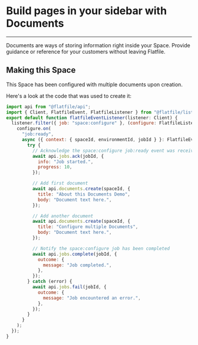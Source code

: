 # Build pages in your sidebar with Documents

---

Documents are ways of storing information right inside your Space. Provide guidance or reference for your customers without leaving Flatfile.

## Making this Space

This Space has been configured with multiple documents upon creation.

Here's a look at the code that was used to create it:

```jsx
import api from "@flatfile/api";
import { Client, FlatfileEvent, FlatfileListener } from "@flatfile/listener";
export default function flatfileEventListener(listener: Client) {
  listener.filter({ job: "space:configure" }, (configure: FlatfileListener) => {
    configure.on(
      "job:ready",
      async ({ context: { spaceId, environmentId, jobId } }: FlatfileEvent) => {
        try {
          // Acknowledge the space:configure job:ready event was received
          await api.jobs.ack(jobId, {
            info: "Job started.",
            progress: 10,
          });

          // Add first document
          await api.documents.create(spaceId, {
            title: "About this Documents Demo",
            body: "Document text here.",
          });

          // Add another document
          await api.documents.create(spaceId, {
            title: "Configure multiple Documents",
            body: "Document text here.",
          });

          // Notify the space:configure job has been completed
          await api.jobs.complete(jobId, {
            outcome: {
              message: "Job completed.",
            },
          });
        } catch (error) {
          await api.jobs.fail(jobId, {
            outcome: {
              message: "Job encountered an error.",
            },
          });
        }
      }
    );
  });
}
```
